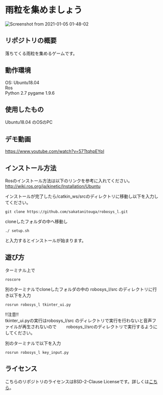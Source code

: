 # 雨粒を集めましょう  
![Screenshot from 2021-01-05 01-48-02](https://user-images.githubusercontent.com/52824423/103558904-b0343700-4ef8-11eb-9f32-1a9fbc725d76.png)  
## リポジトリの概要  
落ちてくる雨粒を集めるゲームです。  

## 動作環境
OS: Ubuntu18.04  
Ros  
Python 2.7
pygame 1.9.6
## 使用したもの  
Ubuntu18.04 のOSのPC  

## デモ動画  
https://www.youtube.com/watch?v=57TtqhpEYpI  

## インストール方法  
Rosのインストール方法は以下のリンクを参考に入れてください。  
http://wiki.ros.org/ja/kinetic/Installation/Ubuntu  

インストールが完了したら/catkin_ws/srcのディレクトリに移動し以下を入力してください。  
```
git clone https://github.com/sakatanitouga/robosys_l.git  
```  

cloneしたフォルダの中へ移動し  

```
./ setup.sh
```
と入力するとインストールが始まります。  

## 遊び方  
ターミナル上で
```
roscore
```

別のターミナルでcloneしたフォルダの中の robosys_l/src のディレクトリに行き以下を入力  
```
rosrun robosys_l tkinter_ui.py
```  
!!注意!!  
tkinter_ui.pyの実行はrobosys_l/src のディレクトリで実行を行わないと音声ファイルが再生されないので　　
robosys_l/srcのディレクトリで実行するようにしてください。

別のターミナルで以下を入力
```
rosrun robosys_l key_input.py
```

## ライセンス  
こちらのリポジトリのライセンスはBSD-2-Clause Licenseです。詳しくは[こちら](https://github.com/sakatanitouga/robosys_l/blob/master/LICENSE)。